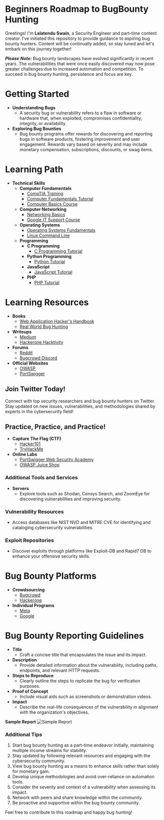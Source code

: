 # Beginners Roadmap to BugBounty Hunting

Greetings! I'm **Lalatendu Swain**, a Security Engineer and part-time content creator. I've initiated this repository to provide guidance to aspiring bug bounty hunters. Content will be continually added, so stay tuned and let's embark on this journey together!

***Please Note:*** Bug bounty landscapes have evolved significantly in recent years. The vulnerabilities that were once easily discovered may now pose greater challenges due to increased automation and competition. To succeed in bug bounty hunting, persistence and focus are key.

# Getting Started

 - **Understanding Bugs**
	 - A security bug or vulnerability refers to a flaw in software or hardware that, when exploited, compromises confidentiality, integrity, or availability.
 - **Exploring Bug Bounties**
	 - Bug bounty programs offer rewards for discovering and reporting bugs in software products, fostering improvement and user engagement. Rewards vary based on severity and may include monetary compensation, subscriptions, discounts, or swag items.

# Learning Path

 - **Technical Skills**
	 - **Computer Fundamentals**
		 - [CompTIA Training](https://www.comptia.org/training/by-certification/a)
		 - [Computer Fundamentals Tutorial](https://www.tutorialspoint.com/computer_fundamentals/index.htm)
		 - [Computer Basics Course](https://www.udemy.com/course/complete-computer-basics-course/)
	 - **Computer Networking**
		 - [Networking Basics](https://www.youtube.com/watch?v=0AcpUwnc12E&list=PLkW9FMxqUvyZaSQNQslneeODER3bJCb2K)
		 - [Google IT Support Course](https://www.coursera.org/professional-certificates/google-it-support)
	 - **Operating Systems**
		 - [Operating Systems Fundamentals](https://www.youtube.com/watch?v=z2r-p7xc7c4)
		 - [Linux Command Line](https://www.udemy.com/course/linux-command-line-volume1/)
	 - **Programming**
		 - **C Programming**
			 - [C Programming Tutorial](https://www.programiz.com/c-programming)
		 - **Python Programming**
			 - [Python Tutorial](https://www.youtube.com/watch?v=gfDE2a7MKjA)
		 - **JavaScript**
			 - [JavaScript Tutorial](https://www.youtube.com/watch?v=hKB-YGF14SY&t=1486s)
		 - **PHP**
			 - [PHP Tutorial](https://www.youtube.com/watch?v=1SnPKhCdlsU)

# Learning Resources
 
 - **Books**
	 - [Web Application Hacker's Handbook](https://www.amazon.com/Web-Application-Hackers-Handbook-Exploiting/dp/1118026470)
	 - [Real World Bug Hunting](https://www.amazon.in/Real-World-Bug-Hunting-Field-Hacking-ebook/dp/B072SQZ2LG)
 - **Writeups**
	 - [Medium](https://medium.com/analytics-vidhya/a-beginners-guide-to-cyber-security-3d0f7891c93a)
	 - [Hackerone Hacktivity](https://hackerone.com/hacktivity)
 - **Forums**
	 - [Reddit](https://www.reddit.com/r/websecurity/)
	 - [Bugcrowd Discord](https://discord.com/invite/TWr3Brs)
 - **Official Websites**
	 - [OWASP](https://owasp.org/)
	 - [PortSwigger](https://portswigger.net/)

## Join Twitter Today!

Connect with top security researchers and bug bounty hunters on Twitter. Stay updated on new issues, vulnerabilities, and methodologies shared by experts in the cybersecurity field!

## Practice, Practice, and Practice!

 - **Capture The Flag (CTF)**
	 - [Hacker101](https://www.hackerone.com/hackers/hacker101)
	 - [TryHackMe](https://tryhackme.com/)
 - **Online Labs**
	 - [PortSwigger Web Security Academy](https://portswigger.net/web-security)
	 - [OWASP Juice Shop](https://owasp.org/www-project-juice-shop/)

### Additional Tools and Services

- **Servers**
	- Explore tools such as Shodan, Censys Search, and ZoomEye for discovering vulnerabilities and improving security.

### Vulnerability Resources

- Access databases like NIST NVD and MITRE CVE for identifying and cataloging cybersecurity vulnerabilities.

### Exploit Repositories

- Discover exploits through platforms like Exploit-DB and Rapid7 DB to enhance your offensive security skills.

# Bug Bounty Platforms

 - **Crowdsourcing**
	 - [Bugcrowd](https://www.bugcrowd.com/)
	 - [Hackerone](https://www.hackerone.com/)
 - **Individual Programs**
	 - [Meta](https://www.facebook.com/whitehat)
	 - [Google](https://about.google/appsecurity/)

# Bug Bounty Reporting Guidelines

 - **Title**
	 - Craft a concise title that encapsulates the issue and its impact.
 - **Description**
	 - Provide detailed information about the vulnerability, including paths, endpoints, and relevant HTTP requests.
 - **Steps to Reproduce**
	 - Clearly outline the steps to replicate the bug for verification purposes.
 - **Proof of Concept**
	 - Include visual aids such as screenshots or demonstration videos.
 - **Impact**
	 - Describe the real-life consequences of the vulnerability in alignment with the organization's objectives.

**Sample Report**
![Sample Report](https://miro.medium.com/max/1400/1*7lVhULTI7ch4uMLEKVZDrA.png)

### Additional Tips
1. Start bug bounty hunting as a part-time endeavor initially, maintaining multiple income streams for stability.
2. Stay updated by following relevant resources and engaging with the cybersecurity community.
3. View bug bounty hunting as a means to enhance skills rather than solely for monetary gain.
4. Develop unique methodologies and avoid over-reliance on automation tools.
5. Consider the severity and context of a vulnerability when assessing its impact.
6. Network with peers and share knowledge within the community.
7. Be proactive and supportive within the bug bounty community.

Feel free to contribute to this roadmap and happy bug hunting!
